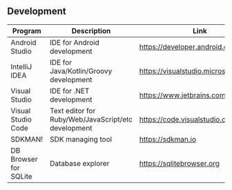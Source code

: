 ## Development

| Program | Description | Link | Plugins | Comment |
| --- | --- | --- | --- | --- |
| Android Studio | IDE for Android development | https://developer.android.com/studio | [ide-settings](https://github.com/fartem/ide-settings/tree/master/settings/android_studio) |
| IntelliJ IDEA | IDE for Java/Kotlin/Groovy development | https://visualstudio.microsoft.com | [ide-settings](https://github.com/fartem/ide-settings/tree/master/settings/intellij_idea) | 
| Visual Studio | IDE for .NET development | https://www.jetbrains.com/idea/ | [ide-settings](https://github.com/fartem/ide-settings/tree/master/plugins/visual_studio) | 
| Visual Studio Code | Text editor for Ruby/Web/JavaScript/etc development | https://code.visualstudio.com | [ide-settings](https://github.com/fartem/ide-settings/tree/master/extensions/vscode) |
| SDKMAN! | SDK managing tool | https://sdkman.io |
| DB Browser for SQLite | Database explorer | https://sqlitebrowser.org |
